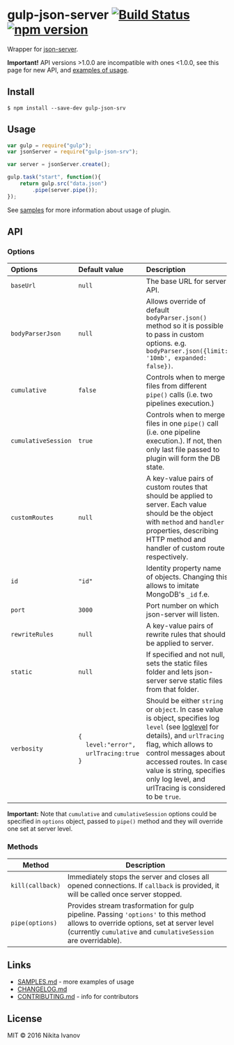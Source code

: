 # gulp-json-server [![Build Status](https://travis-ci.org/GrafGenerator/gulp-json-server.svg?branch=master)](https://travis-ci.org/GrafGenerator/gulp-json-server) [![npm version](https://badge.fury.io/js/gulp-json-srv.svg)](https://badge.fury.io/js/gulp-json-srv)

Wrapper for [json-server](https://github.com/typicode/json-server).

**Important!** API versions >1.0.0 are incompatible with ones <1.0.0, see this page for new API, and [examples of usage](SAMPLES.md).

## Install

```
$ npm install --save-dev gulp-json-srv
```


## Usage
```js
var gulp = require("gulp");
var jsonServer = require("gulp-json-srv");

var server = jsonServer.create();

gulp.task("start", function(){
    return gulp.src("data.json")
        .pipe(server.pipe());
});
```

See [samples](SAMPLES.md) for more information about usage of plugin.


## API

### Options

| Options | Default value | Description |
|:---|:---|:---|
|`baseUrl`|`null`|The base URL for server API.|
|`bodyParserJson`|`null`|Allows override of default `bodyParser.json()` method so it is possible to pass in custom options. e.g. `bodyParser.json({limit: '10mb', expanded: false})`.
|`cumulative`|`false`|Controls when to merge files from different `pipe()` calls (i.e. two pipelines execution.)|
|`cumulativeSession`|`true`|Controls when to merge files in one `pipe()` call (i.e. one pipeline execution.). If not, then only last file passed to plugin will form the DB state.|
|`customRoutes`|`null`|A key-value pairs of custom routes that should be applied to server. Each value should be the object with `method` and `handler` properties, describing HTTP method and handler of custom route respectively.|
|`id`|`"id"`|Identity property name of objects. Changing this allows to imitate MongoDB's `_id` f.e.|
|`port`|`3000`|Port number on which json-server will listen.|
|`rewriteRules`|`null`|A key-value pairs of rewrite rules that should be applied to server.|
|`static`|`null`|If specified and not null, sets the static files folder and lets json-server serve static files from that folder.|
|`verbosity`|`{`<br/>&nbsp;&nbsp;&nbsp;&nbsp;`level:"error",`<br/>&nbsp;&nbsp;&nbsp;&nbsp;`urlTracing:true`<br/>`}`|Should be either `string` or `object`. In case value is object, specifies log `level` (see [loglevel](https://www.npmjs.com/package/loglevel) for details), and `urlTracing` flag, which allows to control messages about accessed routes. In case value is string, specifies only log level, and urlTracing is considered to be `true`.|

**Important:** Note that `cumulative` and `cumulativeSession` options could be specified in `options` object, passed to `pipe()` method and they will override one set at server level.

### Methods
| Method | Description |
|---|---|
|`kill(callback)`|Immediately stops the server and closes all opened connections. If `callback` is provided, it will be called once server stopped.|
|`pipe(options)`|Provides stream trasformation for gulp pipeline. Passing `'options'` to this method allows to override options, set at server level (currently `cumulative` and `cumulativeSession` are overridable). |

## Links

* [SAMPLES.md](SAMPLES.md) - more examples of usage
* [CHANGELOG.md](CHANGELOG.md)
* [CONTRIBUTING.md](CONTRIBUTING.md) - info for contributors

## License

MIT © 2016 Nikita Ivanov
